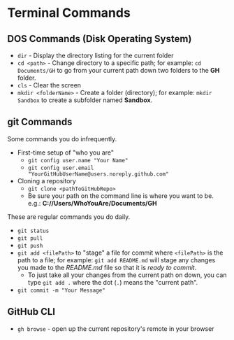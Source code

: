 # Terminal Commands

## DOS Commands (Disk Operating System)

- `dir` - Display the directory listing for the current folder
- `cd <path>` - Change directory to a specific path; for example: `cd Documents/GH` to go from your current path down two folders to the **GH** folder.
- `cls` - Clear the screen
- `mkdir <folderName>` - Create a folder (directory); for example: `mkdir Sandbox` to create a subfolder named **Sandbox**.

## git Commands

Some commands you do infrequently.

- First-time setup of "who you are"
  - `git config user.name "Your Name"`
  - `git config user.email "YourGitHubUserName@users.noreply.github.com"`
- Cloning a repository
  - `git clone <pathToGitHubRepo>`
  - Be sure your path on the command line is where you want to be. e.g.: **C://Users/WhoYouAre/Documents/GH**

These are regular commands you do daily.

- `git status`
- `git pull`
- `git push`
- `git add <filePath>` to "stage" a file for commit where `<filePath>` is the path to a file; for example: `git add README.md` will stage any changes you made to the *README.md* file so that it is *ready to commit*.
  - To just take all your changes from the current path on down, you can type `git add .` where the dot (`.`) means the "current path".
- `git commit -m "Your Message"`

## GitHub CLI

- `gh browse` - open up the current repository's remote in your browser
